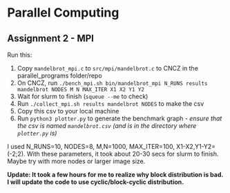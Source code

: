 # Parallel Computing

## Assignment 2 - MPI

Run this:

1. Copy `mandelbrot_mpi.c` to `src/mpi/mandelbrot.c` to CNCZ in the parallel_programs folder/repo
2. On CNCZ, run `./bench_mpi.sh bin/mandelbrot_mpi N_RUNS results mandelbrot NODES M N MAX_ITER X1 X2 Y1 Y2`
3. Wait for slurm to finish (`squeue --me` to check)
4. Run `./collect_mpi.sh results mandelbrot NODES` to make the csv
5. Copy this csv to your local machine
6. Run `python3 plotter.py` to generate the benchmark graph - *ensure that the csv is named `mandelbrot.csv` (and is in the directory where `plotter.py` is)*

I used N_RUNS=10, NODES=8, M,N=1000, MAX_ITER=100, X1-X2,Y1-Y2=(-2;2). With these parameters, it took about 20-30 secs for slurm to finish. Maybe try with more nodes or larger image size.

**Update: It took a few hours for me to realize why block distribution is bad. I will update the code to use cyclic/block-cyclic distribution.**
